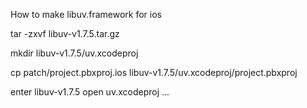 How to make libuv.framework for ios

tar -zxvf libuv-v1.7.5.tar.gz

mkdir libuv-v1.7.5/uv.xcodeproj

cp patch/project.pbxproj.ios libuv-v1.7.5/uv.xcodeproj/project.pbxproj

enter libuv-v1.7.5
open uv.xcodeproj
...

